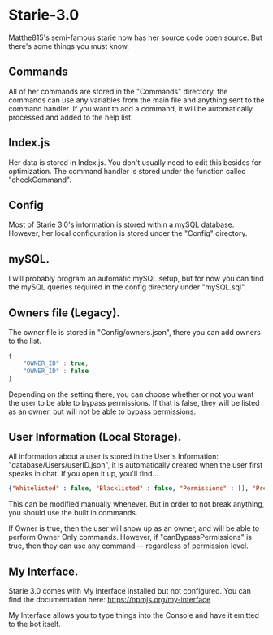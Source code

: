 # Starie-3.0
Matthe815's semi-famous starie now has her source code open source. But there's some things you must know.

## Commands
All of her commands are stored in the "Commands" directory, the commands can use any variables from the main file and anything sent to the command handler. If you want to add a command, it will be automatically processed and added to the help list.

## Index.js
Her data is stored in Index.js. You don't usually need to edit this besides for optimization.
The command handler is stored under the function called "checkCommand".

## Config
Most of Starie 3.0's information is stored within a mySQL database. However, her local configuration is stored under the "Config" directory.

## mySQL.
I will probably program an automatic mySQL setup, but for now you can find the mySQL queries required in the config directory under "mySQL.sql".

## Owners file (Legacy).
The owner file is stored in "Config/owners.json", there you can add owners to the list.

```js
{
    "OWNER_ID" : true,
    "OWNER_ID" : false
}
```

Depending on the setting there, you can choose whether or not you want the user to be able to bypass permissions.
If that is false, they will be listed as an owner, but will not be able to bypass permissions.

## User Information (Local Storage).
All information about a user is stored in the User's Information: "database/Users/userID.json", it is automatically created when the user first speaks in chat. If you open it up, you'll find...

```json
{"Whitelisted" : false, "Blacklisted" : false, "Permissions" : [], "Prefix" : "!", "Owner" : false, "canBypassPermissions" : false}
```

This can be modified manually whenever. But in order to not break anything, you should use the built in commands.

If Owner is true, then the user will show up as an owner, and will be able to perform Owner Only commands. However, if "canBypassPermissions" is true, then they can use any command -- regardless of permission level.

## My Interface.
Starie 3.0 comes with My Interface installed but not configured. You can find the documentation here:
https://npmjs.org/my-interface

My Interface allows you to type things into the Console and have it emitted to the bot itself.

